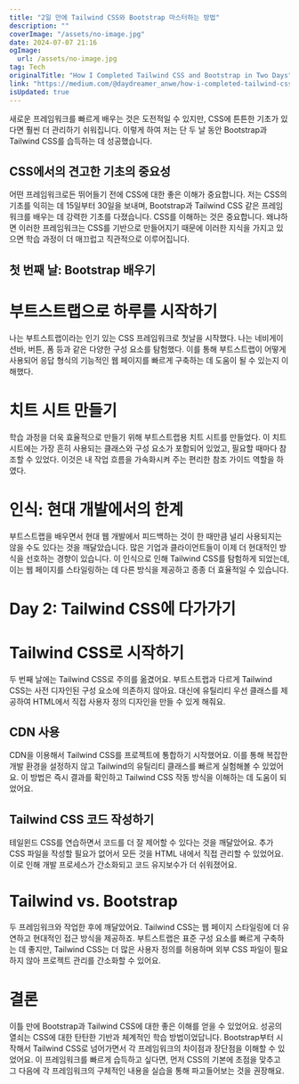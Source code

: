 ```yaml
---
title: "2일 만에 Tailwind CSS와 Bootstrap 마스터하는 방법"
description: ""
coverImage: "/assets/no-image.jpg"
date: 2024-07-07 21:16
ogImage: 
  url: /assets/no-image.jpg
tag: Tech
originalTitle: "How I Completed Tailwind CSS and Bootstrap in Two Days"
link: "https://medium.com/@daydreamer_anwe/how-i-completed-tailwind-css-and-bootstrap-in-two-days-328ec160a49b"
isUpdated: true
---
```





새로운 프레임워크를 빠르게 배우는 것은 도전적일 수 있지만, CSS에 튼튼한 기초가 있다면 훨씬 더 관리하기 쉬워집니다. 이렇게 하여 저는 단 두 날 동안 Bootstrap과 Tailwind CSS를 습득하는 데 성공했습니다.

## CSS에서의 견고한 기초의 중요성

어떤 프레임워크로든 뛰어들기 전에 CSS에 대한 좋은 이해가 중요합니다. 저는 CSS의 기초를 익히는 데 15일부터 30일을 보내며, Bootstrap과 Tailwind CSS 같은 프레임워크를 배우는 데 강력한 기초를 다졌습니다. CSS를 이해하는 것은 중요합니다. 왜냐하면 이러한 프레임워크는 CSS를 기반으로 만들어지기 때문에 이러한 지식을 가지고 있으면 학습 과정이 더 매끄럽고 직관적으로 이루어집니다.

## 첫 번째 날: Bootstrap 배우기

<div class="content-ad"></div>

# 부트스트랩으로 하루를 시작하기

나는 부트스트랩이라는 인기 있는 CSS 프레임워크로 첫날을 시작했다. 나는 네비게이션바, 버튼, 폼 등과 같은 다양한 구성 요소를 탐험했다. 이를 통해 부트스트랩이 어떻게 사용되어 응답 형식의 기능적인 웹 페이지를 빠르게 구축하는 데 도움이 될 수 있는지 이해했다.

# 치트 시트 만들기

학습 과정을 더욱 효율적으로 만들기 위해 부트스트랩용 치트 시트를 만들었다. 이 치트 시트에는 가장 흔히 사용되는 클래스와 구성 요소가 포함되어 있었고, 필요할 때마다 참조할 수 있었다. 이것은 내 작업 흐름을 가속화시켜 주는 편리한 참조 가이드 역할을 하였다.

<div class="content-ad"></div>

# 인식: 현대 개발에서의 한계

부트스트랩을 배우면서 현대 웹 개발에서 피드백하는 것이 한 때만큼 널리 사용되지는 않을 수도 있다는 것을 깨달았습니다. 많은 기업과 클라이언트들이 이제 더 현대적인 방식을 선호하는 경향이 있습니다. 이 인식으로 인해 Tailwind CSS를 탐험하게 되었는데, 이는 웹 페이지를 스타일링하는 데 다른 방식을 제공하고 종종 더 효율적일 수 있습니다.

# Day 2: Tailwind CSS에 다가가기

# Tailwind CSS로 시작하기

<div class="content-ad"></div>

두 번째 날에는 Tailwind CSS로 주의를 옮겼어요. 부트스트랩과 다르게 Tailwind CSS는 사전 디자인된 구성 요소에 의존하지 않아요. 대신에 유틸리티 우선 클래스를 제공하여 HTML에서 직접 사용자 정의 디자인을 만들 수 있게 해줘요.

## CDN 사용

CDN을 이용해서 Tailwind CSS를 프로젝트에 통합하기 시작했어요. 이를 통해 복잡한 개발 환경을 설정하지 않고 Tailwind의 유틸리티 클래스를 빠르게 실험해볼 수 있었어요. 이 방법은 즉시 결과를 확인하고 Tailwind CSS 작동 방식을 이해하는 데 도움이 되었어요.

## Tailwind CSS 코드 작성하기

<div class="content-ad"></div>

테일윈드 CSS를 연습하면서 코드를 더 잘 제어할 수 있다는 것을 깨달았어요. 추가 CSS 파일을 작성할 필요가 없어서 모든 것을 HTML 내에서 직접 관리할 수 있었어요. 이로 인해 개발 프로세스가 간소화되고 코드 유지보수가 더 쉬워졌어요.

# Tailwind vs. Bootstrap

두 프레임워크와 작업한 후에 깨달았어요. Tailwind CSS는 웹 페이지 스타일링에 더 유연하고 현대적인 접근 방식을 제공하죠. 부트스트랩은 표준 구성 요소를 빠르게 구축하는 데 좋지만, Tailwind CSS는 더 많은 사용자 정의를 허용하며 외부 CSS 파일이 필요하지 않아 프로젝트 관리를 간소화할 수 있어요.

# 결론

<div class="content-ad"></div>

이틀 만에 Bootstrap과 Tailwind CSS에 대한 좋은 이해를 얻을 수 있었어요. 성공의 열쇠는 CSS에 대한 탄탄한 기반과 체계적인 학습 방법이었답니다. Bootstrap부터 시작해서 Tailwind CSS로 넘어가면서 각 프레임워크의 차이점과 장단점을 이해할 수 있었어요. 이 프레임워크를 빠르게 습득하고 싶다면, 먼저 CSS의 기본에 초점을 맞추고 그 다음에 각 프레임워크의 구체적인 내용을 실습을 통해 파고들어보는 것을 권장해요.